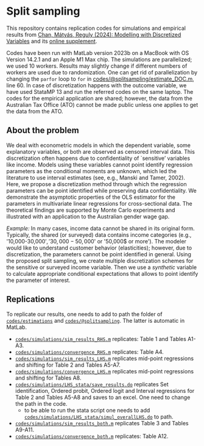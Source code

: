 # Split sampling

This repository contains replication codes for simulations and empirical results from [Chan, Mátyás, Reguly (2024): Modelling with Discretized Variables]() and its [online supplement](). 

Codes have been run with MatLab version 2023b on a MacBook with OS Version 14.2.1 and an Apple M1 Max chip. The simulations are parallelized; we used 10 workers. Results may slightly change if different numbers of workers are used due to randomization. One can get rid of parallelization by changing the `parfor` loop to `for` in [codes/@splitsampling/estimate_DOC.m](https://github.com/regulyagoston/Split-sampling/blob/master/Codes/@splitsampling/estimate_DOC.m), line 60. In case of discretization happens with the outcome variable, we have used StataMP 13 and run the referred codes on the same laptop. The codes for the empirical application are shared; however, the data from the Australian Tax Office (ATO) cannot be made public unless one applies to get the data from the ATO.

## About the problem

We deal with econometric models in which the dependent variable, some explanatory variables, or both are observed as censored interval data. This discretization often happens due to confidentiality of `sensitive’ variables like income. Models using these variables cannot point identify regression parameters as the conditional moments are unknown, which led the literature to use interval estimates (see, e.g., Manski and Tamer, 2002). Here, we propose a discretization method through which the regression parameters can be point identified while preserving data confidentiality. We demonstrate the asymptotic properties of the OLS estimator for the parameters in multivariate linear regressions for cross-sectional data. The theoretical findings are supported by Monte Carlo experiments and illustrated with an application to the Australian gender wage gap.

*Example:* In many cases, income data cannot be shared in its original form. Typically, the shared (or surveyed) data contains income categories (e.g., '10,000-30,000$', '30,000-50,000$' or '50,000$ or more'). The modeler would like to understand customer behavior (elasticities); however, due to discretization, the parameters cannot be point identified in general. Using the proposed split sampling, we create multiple discretization schemes for the sensitive or surveyed income variable. Then we use a *synthetic* variable to calculate appropriate conditional expectations that allows to point identify the parameter of interest.

## Replications

To replicate our results, one needs to add to path the folder of [`codes/estimations`](https://github.com/regulyagoston/Split-sampling/blob/master/Codes/estimations) and [`codes/@splitsampling`](https://github.com/regulyagoston/Split-sampling/blob/master/Codes/@splitsampling). The latter is automatic in MatLab.

- [`codes/simulations/sim_results_RHS.m`](https://github.com/regulyagoston/Split-sampling/blob/master/Codes/simulations/sim_results_RHS.m) replicates: Table 1 and Tables A1-A3.
- [`codes/simulations/convergence_RHS.m`](https://github.com/regulyagoston/Split-sampling/blob/master/Codes/simulations/convergence_RHS.m) replicates: Table A4.
- [`codes/simulations/sim_results_LHS.m`](https://github.com/regulyagoston/Split-sampling/blob/master/Codes/simulations/sim_results_LHS.m) replicates mid-point regressions and shifting for Table 2 and Tables A5-A7.
- [`codes/simulations/convergence_LHS.m`](https://github.com/regulyagoston/Split-sampling/blob/master/Codes/simulations/convergence_LHS.m) replicates mid-point regressions and shifting for Tables A8.
- [`codes/simulations/LHS_stata/save_results.do`](https://github.com/regulyagoston/Split-sampling/blob/master/Codes/simulations/LHS_stata/save_results.do) replicates Set identification, Ordered probit, Ordered logit and Interval regressions for Table 2 and Tables A5-A8 and saves to an excel. One need to change the path in the code.
  - to be able to run the stata script one needs to add [`codes/simulations/LHS_stata/simul_overallLHS.do`](https://github.com/regulyagoston/Split-sampling/blob/master/Codes/simulations/LHS_stata/simul_overallLHS.do) to path.
- [`codes/simulations/sim_results_both.m`](https://github.com/regulyagoston/Split-sampling/blob/master/Codes/simulations/sim_results_both.m) replicates Table 3 and Tables A9-A11.
- [`codes/simulations/convergence_both.m`](https://github.com/regulyagoston/Split-sampling/blob/master/Codes/simulations/congergence_both.m) replicates: Table A12.
    
